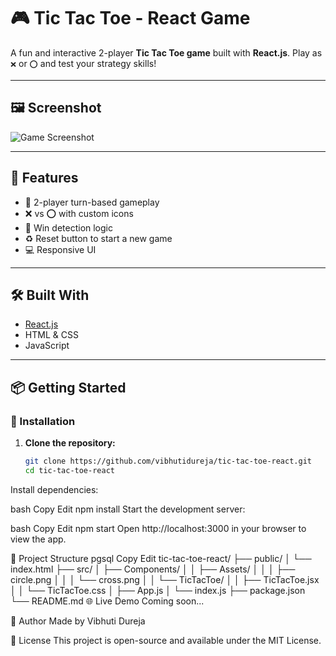 # 🎮 Tic Tac Toe - React Game

A fun and interactive 2-player **Tic Tac Toe game** built with **React.js**. Play as `❌` or `⭕` and test your strategy skills!

---

## 🖼️ Screenshot

![Game Screenshot]([./screenshot.png](https://github.com/user-attachments/assets/7be9ee69-3da7-4dfb-b510-52a3b747c210)) 

---

## 🚀 Features

- 🔁 2-player turn-based gameplay
- ❌ vs ⭕ with custom icons
- 🧠 Win detection logic
- ♻️ Reset button to start a new game
- 💻 Responsive UI

---

## 🛠️ Built With

- [React.js](https://reactjs.org/)
- HTML & CSS
- JavaScript

---

## 📦 Getting Started

### 🔧 Installation

1. **Clone the repository:**

   ```bash
   git clone https://github.com/vibhutidureja/tic-tac-toe-react.git
   cd tic-tac-toe-react
Install dependencies:

bash
Copy
Edit
npm install
Start the development server:

bash
Copy
Edit
npm start
Open http://localhost:3000 in your browser to view the app.

📁 Project Structure
pgsql
Copy
Edit
tic-tac-toe-react/
├── public/
│   └── index.html
├── src/
│   ├── Components/
│   │   ├── Assets/
│   │   │   ├── circle.png
│   │   │   └── cross.png
│   │   └── TicTacToe/
│   │       ├── TicTacToe.jsx
│   │       └── TicTacToe.css
│   ├── App.js
│   └── index.js
├── package.json
└── README.md
🌐 Live Demo
Coming soon...

🙌 Author
Made by Vibhuti Dureja

📜 License
This project is open-source and available under the MIT License.
